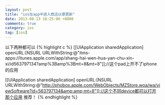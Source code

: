 ```yaml
---
layout: post
title: "ios在app中进入商店以便更新"
date: 2013-08-13 16:25:06 +0800
comments: true
category: ios
tag: [ios]
---
```


以下两种都可以
{% highlight c %}
 [[UIApplication sharedApplication] openURL:[NSURL URLWithString:@"itms-apps://itunes.apple.com/app/shang-hai-wen-hua-yan-chu-xin-xi/id563797134?amp%3Bamp%3Bmt=8&mt=8"]];//这个pad上开不了iphone的应用

 [[UIApplication sharedApplication] openURL:[NSURL URLWithString:@"http://phobos.apple.com/WebObjects/MZStore.woa/wa/viewSoftware?id=563797134&amp;amp;mt=8"]];//这个不同device都可以打开那个应用 推荐！
 {% endhighlight %}

